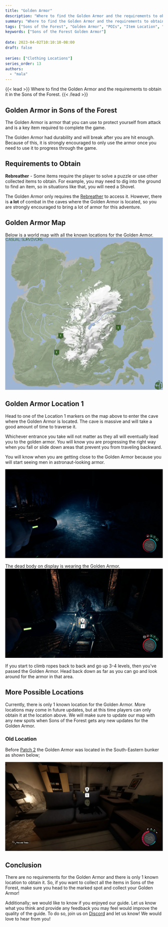 ```yaml
---
title: "Golden Armor"
description: "Where to find the Golden Armor and the requirements to obtain it in the Sons of the Forest."
summary: "Where to find the Golden Armor and the requirements to obtain it. Click here to learn more about it!"
tags: ["Sons of the Forest", "Golden Armor", "POIs", "Item Location", "Map"]
keywords: ["Sons of the Forest Golden Armor"]

date: 2023-04-02T10:10:10-08:00
draft: false

series: ["Clothing Locations"]
series_order: 13
authors:
  - "mala"
---
```


{{< lead >}}
Where to find the Golden Armor and the requirements to obtain it in the Sons of the Forest.
{{< /lead >}}

## Golden Armor in Sons of the Forest
The Golden Armor is armor that you can use to protect yourself from attack and is a key item required to complete the game.

The Golden Armor had durability and will break after you are hit enough. Because of this, it is strongly encouraged to only use the armor once you need to use it to progress through the game. 

## Requirements to Obtain
**Rebreather** - Some items require the player to solve a puzzle or use other collected items to obtain. For example, you may need to dig into the ground to find an item, so in situations like that, you will need a  Shovel. 

The Golden Armor only requires the [Rebreather](/sons-of-the-forest/guides/rebreather/) to access it. However, there is **a lot** of combat in the caves where the Golden Armor is located, so you are strongly encouraged to bring a lot of armor for this adventure. 

## Golden Armor Map
Below is a world map with all the known locations for the Golden Armor.
![Sons of the Forest Golden Armor Location](img/map.webp)

## Golden Armor Location 1
Head to one of the Location 1 markers on the map above to enter the cave where the Golden Armor is located. The cave is massive and will take a good amount of time to traverse it. 

Whichever entrance you take will not matter as they all will eventually lead you to the golden armor. You will know you are progressing the right way when you fall or slide down areas that prevent you from traveling backward. 

You will know when you are getting close to the Golden Armor because you will start seeing men in astronaut-looking armor.

![Sons of the Forest Golden Armor Hint](img/hint.webp)

The dead body on display is wearing the Golden Armor. 
![Sons of the Forest Golden Armor on Body](featured.webp)

If you start to climb ropes back to back and go up 3-4 levels, then you've passed the Golden Armor. Head back down as far as you can go and look around for the armor in that area. 

## More Possible Locations
Currently, there is only 1 known location for the Golden Armor. More locations may come in future updates, but at this time players can only obtain it at the location above.
We will make sure to update our map with any new spots when Sons of the Forest gets any new updates for the Golden Armor.

### Old Location
Before [Patch 2](/sons-of-the-forest/news/patch-2/#improvements) the Golden Armor was located in the South-Eastern bunker as shown below;

![Sons of the Forest Golden Armor Old Location](img/old-location.webp)

## Conclusion
There are no requirements for the Golden Armor and there is only 1 known location to obtain it. So, if you want to collect all the items in Sons of the Forest, make sure you head to the marked spot and collect your Golden Armor!

Additionally; we would like to know if you enjoyed our guide. Let us know what you think and provide any feedback you may feel would improve the quality of the guide. To do so, join us on [Discord](https://discord.gg/ZXp93XsKnN) and let us know! We would love to hear from you! 